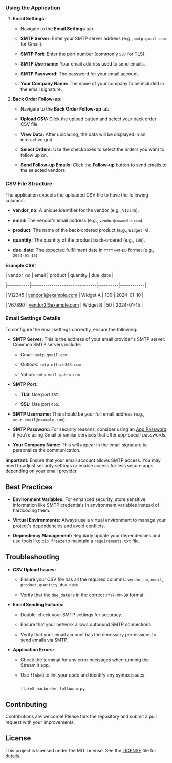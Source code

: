 ### Using the Application



 1. **Email Settings:**

    - Navigate to the **Email Settings** tab.

    - **SMTP Server:** Enter your SMTP server address (e.g., `smtp.gmail.com` for Gmail).

    - **SMTP Port:** Enter the port number (commonly `587` for TLS).

    - **SMTP Username:** Your email address used to send emails.

    - **SMTP Password:** The password for your email account.

    - **Your Company Name:** The name of your company to be included in the email signature.



 2. **Back Order Follow-up:**

    - Navigate to the **Back Order Follow-up** tab.

    - **Upload CSV:** Click the upload button and select your back order CSV file.

    - **View Data:** After uploading, the data will be displayed in an interactive grid.

    - **Select Orders:** Use the checkboxes to select the orders you want to follow up on.

    - **Send Follow-up Emails:** Click the **Follow-up** button to send emails to the selected vendors.



 ### CSV File Structure



 The application expects the uploaded CSV file to have the following columns:



 - **vendor_no:** A unique identifier for the vendor (e.g., `V12345`).

 - **email:** The vendor's email address (e.g., `vendor@example.com`).

 - **product:** The name of the back-ordered product (e.g., `Widget A`).

 - **quantity:** The quantity of the product back-ordered (e.g., `100`).

 - **due_date:** The expected fulfillment date in `YYYY-MM-DD` format (e.g., `2024-01-15`).



 **Example CSV:**



 | vendor_no | email               | product  | quantity | due_date   |

 |-----------|---------------------|----------|----------|------------|

 | V12345    | vendor1@example.com | Widget A | 100      | 2024-01-10 |

 | V67890    | vendor2@example.com | Widget B | 50       | 2024-01-15 |



 ### Email Settings Details



 To configure the email settings correctly, ensure the following:



 - **SMTP Server:** This is the address of your email provider's SMTP server. Common SMTP servers include:

   - Gmail: `smtp.gmail.com`

   - Outlook: `smtp.office365.com`

   - Yahoo: `smtp.mail.yahoo.com`



 - **SMTP Port:**

   - **TLS:** Use port `587`.

   - **SSL:** Use port `465`.



 - **SMTP Username:** This should be your full email address (e.g., `your_email@example.com`).



 - **SMTP Password:** For security reasons, consider using an [App Password](https://support.google.com/accounts/answer/185833) if you're using Gmail or similar services that offer app-specif 
 passwords.



 - **Your Company Name:** This will appear in the email signature to personalize the communication.



 **Important:** Ensure that your email account allows SMTP access. You may need to adjust security settings or enable access for less secure apps depending on your email provider.



 ## Best Practices



 - **Environment Variables:** For enhanced security, store sensitive information like SMTP credentials in environment variables instead of hardcoding them.



 - **Virtual Environments:** Always use a virtual environment to manage your project's dependencies and avoid conflicts.



 - **Dependency Management:** Regularly update your dependencies and use tools like `pip freeze` to maintain a `requirements.txt` file.



 ## Troubleshooting



 - **CSV Upload Issues:**

   - Ensure your CSV file has all the required columns: `vendor_no`, `email`, `product`, `quantity`, `due_date`.

   - Verify that the `due_date` is in the correct `YYYY-MM-DD` format.



 - **Email Sending Failures:**

   - Double-check your SMTP settings for accuracy.

   - Ensure that your network allows outbound SMTP connections.

   - Verify that your email account has the necessary permissions to send emails via SMTP.



 - **Application Errors:**

   - Check the terminal for any error messages when running the Streamlit app.

   - Use `flake8` to lint your code and identify any syntax issues:

     ```

     flake8 backorder_followup.py

     ```



 ## Contributing



 Contributions are welcome! Please fork the repository and submit a pull request with your improvements.



 ## License



 This project is licensed under the MIT License. See the [LICENSE](LICENSE) file for details.